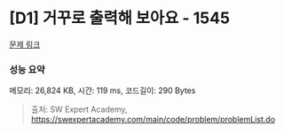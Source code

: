 # [D1] 거꾸로 출력해 보아요 - 1545 

[문제 링크](https://swexpertacademy.com/main/code/problem/problemDetail.do?contestProbId=AV2gbY0qAAQBBAS0) 

### 성능 요약

메모리: 26,824 KB, 시간: 119 ms, 코드길이: 290 Bytes



> 출처: SW Expert Academy, https://swexpertacademy.com/main/code/problem/problemList.do